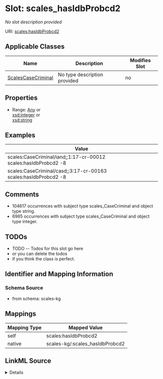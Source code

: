 

# Slot: scales_hasIdbProbcd2


_No slot description provided_





URI: [scales:hasIdbProbcd2](http://schemas.scales-okn.org/rdf/scales#hasIdbProbcd2)



<!-- no inheritance hierarchy -->





## Applicable Classes

| Name | Description | Modifies Slot |
| --- | --- | --- |
| [ScalesCaseCriminal](../classes/ScalesCaseCriminal.md) | No type description provided |  no  |







## Properties

* Range: [Any](../classes/Any.md)&nbsp;or&nbsp;<br />[xsd:integer](http://www.w3.org/2001/XMLSchema#integer)&nbsp;or&nbsp;<br />[xsd:string](http://www.w3.org/2001/XMLSchema#string)






## Examples

| Value |
| --- |
| scales:CaseCriminal/iand;;1:17-cr-00012 scales:hasIdbProbcd2 -8 |
| scales:CaseCriminal/casd;;3:17-cr-00163 scales:hasIdbProbcd2 -8 |

## Comments

* 104617 occurrences with subject type scales_CaseCriminal and object type string.
* 6965 occurrences with subject type scales_CaseCriminal and object type integer.

## TODOs

* TODO -- Todos for this slot go here
* or you can delete the todos
* if you think the class is perfect.

## Identifier and Mapping Information







### Schema Source


* from schema: scales-kg




## Mappings

| Mapping Type | Mapped Value |
| ---  | ---  |
| self | scales:hasIdbProbcd2 |
| native | scales-kg/:scales_hasIdbProbcd2 |




## LinkML Source

<details>
```yaml
name: scales_hasIdbProbcd2
description: No slot description provided
todos:
- TODO -- Todos for this slot go here
- or you can delete the todos
- if you think the class is perfect.
comments:
- 104617 occurrences with subject type scales_CaseCriminal and object type string.
- 6965 occurrences with subject type scales_CaseCriminal and object type integer.
examples:
- value: scales:CaseCriminal/iand;;1:17-cr-00012 scales:hasIdbProbcd2 -8
- value: scales:CaseCriminal/casd;;3:17-cr-00163 scales:hasIdbProbcd2 -8
from_schema: scales-kg
rank: 1000
slot_uri: scales:hasIdbProbcd2
alias: scales_hasIdbProbcd2
domain_of:
- scales_CaseCriminal
range: Any
any_of:
- range: integer
- range: string

```
</details>